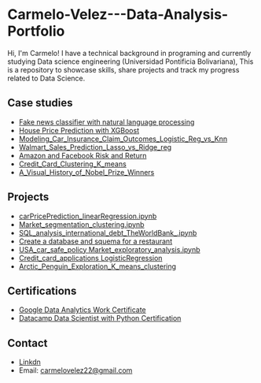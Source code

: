 # Carmelo-Velez---Data-Analysis-Portfolio
Hi, I'm Carmelo! I have a technical background in programing and currently studying Data science engineering (Universidad Pontificia Bolivariana), This is a repository to showcase skills, share projects and track my progress related to Data Science.

## Case studies
* [Fake news classifier with natural language processing](https://github.com/Cvelsen22/Carmelo-Velez---Data-Analysis-Portfolio/blob/main/fake_news_model.ipynb)
* [House Price Prediction with XGBoost](https://github.com/Cvelsen22/HousePricePredicitonXGBoost/tree/main/supervised_learning_projects)
* [Modeling_Car_Insurance_Claim_Outcomes_Logistic_Reg_vs_Knn](https://github.com/Cvelsen22/Carmelo-Velez---Data-Analysis-Portfolio/blob/main/Modeling_Car_Insurance_Claim_Outcomes_Logistic_Reg_vs_Knn.ipynb)
* [Walmart_Sales_Prediction_Lasso_vs_Ridge_reg](https://github.com/Cvelsen22/Carmelo-Velez---Data-Analysis-Portfolio/blob/main/Walmart_Sales_Prediction_Lasso_vs_Ridge_reg_.ipynb)
* [Amazon and Facebook Risk and Return](https://github.com/Cvelsen22/Carmelo-Velez---Data-Analysis-Portfolio/blob/main/Amazon%26Facebook_RiskAndReturns.ipynb)
* [Credit_Card_Clustering_K_means](https://github.com/Cvelsen22/Carmelo-Velez---Data-Analysis-Portfolio/blob/main/Credit_Card_Clustering_K_means.ipynb)
* [A_Visual_History_of_Nobel_Prize_Winners](https://github.com/Cvelsen22/Carmelo-Velez---Data-Analysis-Portfolio/blob/main/A_Visual_History_of_Nobel_Prize_Winners.ipynb)

## Projects
* [carPricePrediction_linearRegression.ipynb](https://github.com/Cvelsen22/Carmelo-Velez---Data-Analysis-Portfolio/blob/main/carPricePrediction_linearRegression.ipynb)
* [Market_segmentation_clustering.ipynb](https://github.com/Cvelsen22/Carmelo-Velez---Data-Analysis-Portfolio/blob/main/Market_segmentation_clustering.ipynb)
* [SQL_analysis_international_debt_TheWorldBank_.ipynb](https://github.com/Cvelsen22/Carmelo-Velez---Data-Analysis-Portfolio/blob/main/SQL_analysis_international_debt_TheWorldBank_.ipynb)
* [Create a database and squema for a restaurant](https://github.com/Cvelsen22/Carmelo-Velez---Data-Analysis-Portfolio/blob/main/Bytes_of_china.sql)
* [USA_car_safe_policy Market_exploratory_analysis.ipynb](https://github.com/Cvelsen22/Carmelo-Velez---Data-Analysis-Portfolio/blob/main/USA_car_safe_policy_exploratory_analysis.ipynb)
* [Credit_card_applications LogisticRegression](https://github.com/Cvelsen22/Carmelo-Velez---Data-Analysis-Portfolio/blob/main/CreditCardApproval_LogisticRegression.ipynb)
* [Arctic_Penguin_Exploration_K_means_clustering](https://github.com/Cvelsen22/Carmelo-Velez---Data-Analysis-Portfolio/blob/main/Arctic_Penguin_Exploration_K_means_clustering.ipynb)

## Certifications
* [Google Data Analytics Work Certificate](https://www.credly.com/badges/6213601b-d0ea-46bb-9951-c98c14dc8a2a/linked_in_profile)
* [Datacamp Data Scientist with Python Certification](https://www.datacamp.com/statement-of-accomplishment/track/2c6b87d436d4d487fbc90707b68c2d528b9d29ad)


## Contact
* [Linkdn](https://www.linkedin.com/in/carmelo-velez-senior-6082a1176/)
* Email: carmelovelez22@gmail.com
